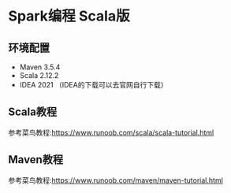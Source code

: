 # Spark编程 Scala版

## 环境配置
- Maven 3.5.4
- Scala 2.12.2
- IDEA 2021 （IDEA的下载可以去官网自行下载）


## Scala教程
参考菜鸟教程:https://www.runoob.com/scala/scala-tutorial.html

## Maven教程

参考菜鸟教程:https://www.runoob.com/maven/maven-tutorial.html